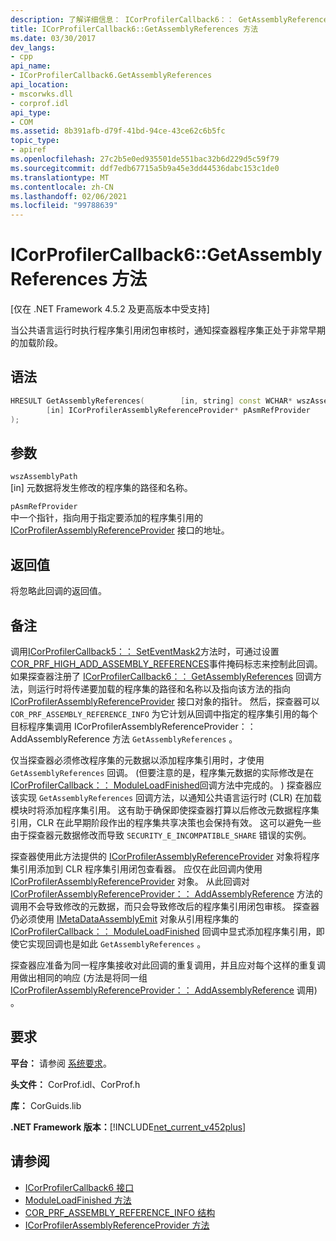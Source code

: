 ```yaml
---
description: 了解详细信息： ICorProfilerCallback6：： GetAssemblyReferences 方法
title: ICorProfilerCallback6::GetAssemblyReferences 方法
ms.date: 03/30/2017
dev_langs:
- cpp
api_name:
- ICorProfilerCallback6.GetAssemblyReferences
api_location:
- mscorwks.dll
- corprof.idl
api_type:
- COM
ms.assetid: 8b391afb-d79f-41bd-94ce-43ce62c6b5fc
topic_type:
- apiref
ms.openlocfilehash: 27c2b5e0ed935501de551bac32b6d229d5c59f79
ms.sourcegitcommit: ddf7edb67715a5b9a45e3dd44536dabc153c1de0
ms.translationtype: MT
ms.contentlocale: zh-CN
ms.lasthandoff: 02/06/2021
ms.locfileid: "99788639"
---
```

# <a name="icorprofilercallback6getassemblyreferences-method"></a>ICorProfilerCallback6::GetAssemblyReferences 方法

[仅在 .NET Framework 4.5.2 及更高版本中受支持]  
  
 当公共语言运行时执行程序集引用闭包审核时，通知探查器程序集正处于非常早期的加载阶段。  
  
## <a name="syntax"></a>语法  
  
```cpp
HRESULT GetAssemblyReferences(        [in, string] const WCHAR* wszAssemblyPath,  
        [in] ICorProfilerAssemblyReferenceProvider* pAsmRefProvider  
);  
```  
  
## <a name="parameters"></a>参数  

 `wszAssemblyPath`  
 [in] 元数据将发生修改的程序集的路径和名称。  
  
 `pAsmRefProvider`  
 中一个指针，指向用于指定要添加的程序集引用的 [ICorProfilerAssemblyReferenceProvider](icorprofilerassemblyreferenceprovider-interface.md) 接口的地址。  
  
## <a name="return-value"></a>返回值  

 将忽略此回调的返回值。  
  
## <a name="remarks"></a>备注  

 调用[ICorProfilerCallback5：： SetEventMask2](icorprofilerinfo5-seteventmask2-method.md)方法时，可通过设置[COR_PRF_HIGH_ADD_ASSEMBLY_REFERENCES](cor-prf-high-monitor-enumeration.md)事件掩码标志来控制此回调。 如果探查器注册了 [ICorProfilerCallback6：： GetAssemblyReferences](icorprofilercallback6-getassemblyreferences-method.md) 回调方法，则运行时将传递要加载的程序集的路径和名称以及指向该方法的指向 [ICorProfilerAssemblyReferenceProvider](icorprofilerassemblyreferenceprovider-interface.md) 接口对象的指针。 然后，探查器可以[](icorprofilerassemblyreferenceprovider-addassemblyreference-method.md) `COR_PRF_ASSEMBLY_REFERENCE_INFO` 为它计划从回调中指定的程序集引用的每个目标程序集调用 ICorProfilerAssemblyReferenceProvider：： AddAssemblyReference 方法 `GetAssemblyReferences` 。  
  
 仅当探查器必须修改程序集的元数据以添加程序集引用时，才使用 `GetAssemblyReferences` 回调。  (但要注意的是，程序集元数据的实际修改是在 [ICorProfilerCallback：： ModuleLoadFinished](icorprofilercallback-moduleloadfinished-method.md)回调方法中完成的。 ) 探查器应该实现 `GetAssemblyReferences` 回调方法，以通知公共语言运行时 (CLR) 在加载模块时将添加程序集引用。  这有助于确保即使探查器打算以后修改元数据程序集引用，CLR 在此早期阶段作出的程序集共享决策也会保持有效。  这可以避免一些由于探查器元数据修改而导致 `SECURITY_E_INCOMPATIBLE_SHARE` 错误的实例。  
  
 探查器使用此方法提供的 [ICorProfilerAssemblyReferenceProvider](icorprofilerassemblyreferenceprovider-interface.md) 对象将程序集引用添加到 CLR 程序集引用闭包查看器。  应仅在此回调内使用 [ICorProfilerAssemblyReferenceProvider](icorprofilerassemblyreferenceprovider-interface.md) 对象。 从此回调对 [ICorProfilerAssemblyReferenceProvider：： AddAssemblyReference](icorprofilerassemblyreferenceprovider-addassemblyreference-method.md) 方法的调用不会导致修改的元数据，而只会导致修改后的程序集引用闭包审核。 探查器仍必须使用 [IMetaDataAssemblyEmit](../metadata/imetadataassemblyemit-interface.md) 对象从引用程序集的 [ICorProfilerCallback：： ModuleLoadFinished](icorprofilercallback-moduleloadfinished-method.md) 回调中显式添加程序集引用，即使它实现回调也是如此 `GetAssemblyReferences` 。  
  
 探查器应准备为同一程序集接收对此回调的重复调用，并且应对每个这样的重复调用做出相同的响应 (方法是将同一组 [ICorProfilerAssemblyReferenceProvider：： AddAssemblyReference](icorprofilerassemblyreferenceprovider-addassemblyreference-method.md) 调用) 。  
  
## <a name="requirements"></a>要求  

 **平台：** 请参阅 [系统要求](../../get-started/system-requirements.md)。  
  
 **头文件：** CorProf.idl、CorProf.h  
  
 **库：** CorGuids.lib  
  
 **.NET Framework 版本：**[!INCLUDE[net_current_v452plus](../../../../includes/net-current-v452plus-md.md)]  
  
## <a name="see-also"></a>请参阅

- [ICorProfilerCallback6 接口](icorprofilercallback6-interface.md)
- [ModuleLoadFinished 方法](icorprofilercallback-moduleloadfinished-method.md)
- [COR_PRF_ASSEMBLY_REFERENCE_INFO 结构](cor-prf-assembly-reference-info-structure.md)
- [ICorProfilerAssemblyReferenceProvider 方法](icorprofilerassemblyreferenceprovider-interface.md)

